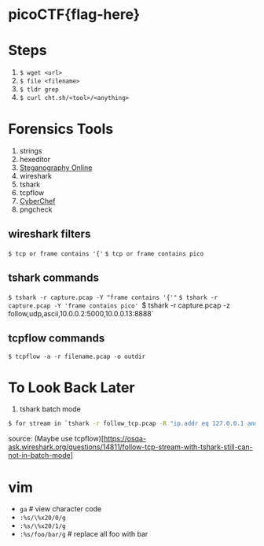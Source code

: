 # picoCTF{flag-here}

# Steps
1. `$ wget <url>`
2. `$ file <filename>` 
3. `$ tldr grep`
4. `$ curl cht.sh/<tool>/<anything>`

# Forensics Tools
1. strings
2. hexeditor
3. [Steganography Online](https://stylesuxx.github.io/steganography/)
4. wireshark
5. tshark
6. tcpflow
7. [CyberChef](https://gchq.github.io/CyberChef/)
8. pngcheck

## wireshark filters 
`$ tcp or frame contains '{'`
`$ tcp or frame contains pico`

## tshark commands
`$ tshark -r capture.pcap -Y "frame contains '{'"`
`$ tshark -r capture.pcap -Y 'frame contains pico'
`$ tshark -r capture.pcap -z follow,udp,ascii,10.0.0.2:5000,10.0.0.13:8888`

## tcpflow commands
`$ tcpflow -a -r filename.pcap -o outdir`

# To Look Back Later
1. tshark batch mode
```sh
$ for stream in `tshark -r follow_tcp.pcap -R "ip.addr eq 127.0.0.1 and tcp.port eq 5678" -T fields -e tcp.stream | sort -n -u`; do echo Stream: $stream; tshark -r follow_tcp.pcap -q -z follow,tcp,ascii,$stream; done
```
source: (Maybe use tcpflow)[https://osqa-ask.wireshark.org/questions/14811/follow-tcp-stream-with-tshark-still-can-not-in-batch-mode]

# vim
- `ga` # view character code
- `:%s/\%x20/0/g`
- `:%s/\%x20/1/g`
- `:%s/foo/bar/g` # replace all foo with bar
